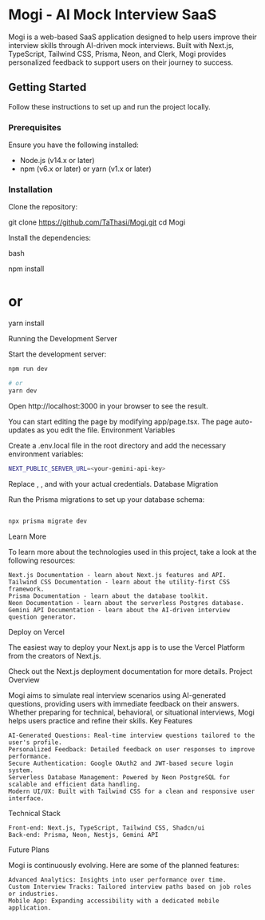 # Mogi - AI Mock Interview SaaS

Mogi is a web-based SaaS application designed to help users improve their interview skills through AI-driven mock interviews. Built with Next.js, TypeScript, Tailwind CSS, Prisma, Neon, and Clerk, Mogi provides personalized feedback to support users on their journey to success.

## Getting Started

Follow these instructions to set up and run the project locally.

### Prerequisites

Ensure you have the following installed:

- Node.js (v14.x or later)
- npm (v6.x or later) or yarn (v1.x or later)

### Installation

Clone the repository:


git clone https://github.com/TaThasi/Mogi.git
cd Mogi

Install the dependencies:

bash

npm install
# or
yarn install

Running the Development Server

Start the development server:

```bash
npm run dev

# or
yarn dev
```
Open http://localhost:3000 in your browser to see the result.

You can start editing the page by modifying app/page.tsx. The page auto-updates as you edit the file.
Environment Variables

Create a .env.local file in the root directory and add the necessary environment variables:

```bash
NEXT_PUBLIC_SERVER_URL=<your-gemini-api-key>
```
Replace <your-clerk-frontend-api>, <your-database-url>, and <your-gemini-api-key> with your actual credentials.
Database Migration

Run the Prisma migrations to set up your database schema:

```bash

npx prisma migrate dev

```
Learn More

To learn more about the technologies used in this project, take a look at the following resources:

    Next.js Documentation - learn about Next.js features and API.
    Tailwind CSS Documentation - learn about the utility-first CSS framework.
    Prisma Documentation - learn about the database toolkit.
    Neon Documentation - learn about the serverless Postgres database.
    Gemini API Documentation - learn about the AI-driven interview question generator.

Deploy on Vercel

The easiest way to deploy your Next.js app is to use the Vercel Platform from the creators of Next.js.

Check out the Next.js deployment documentation for more details.
Project Overview

Mogi aims to simulate real interview scenarios using AI-generated questions, providing users with immediate feedback on their answers. Whether preparing for technical, behavioral, or situational interviews, Mogi helps users practice and refine their skills.
Key Features

    AI-Generated Questions: Real-time interview questions tailored to the user's profile.
    Personalized Feedback: Detailed feedback on user responses to improve performance.
    Secure Authentication: Google OAuth2 and JWT-based secure login system.
    Serverless Database Management: Powered by Neon PostgreSQL for scalable and efficient data handling.
    Modern UI/UX: Built with Tailwind CSS for a clean and responsive user interface.

Technical Stack

    Front-end: Next.js, TypeScript, Tailwind CSS, Shadcn/ui
    Back-end: Prisma, Neon, Nestjs, Gemini API

Future Plans

Mogi is continuously evolving. Here are some of the planned features:

    Advanced Analytics: Insights into user performance over time.
    Custom Interview Tracks: Tailored interview paths based on job roles or industries.
    Mobile App: Expanding accessibility with a dedicated mobile application.

